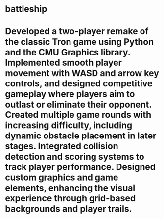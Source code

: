 # battleship
# Developed a two-player remake of the classic Tron game using Python and the CMU Graphics library. Implemented smooth player movement with WASD and arrow key controls, and designed competitive gameplay where players aim to outlast or eliminate their opponent. Created multiple game rounds with increasing difficulty, including dynamic obstacle placement in later stages. Integrated collision detection and scoring systems to track player performance. Designed custom graphics and game elements, enhancing the visual experience through grid-based backgrounds and player trails.
